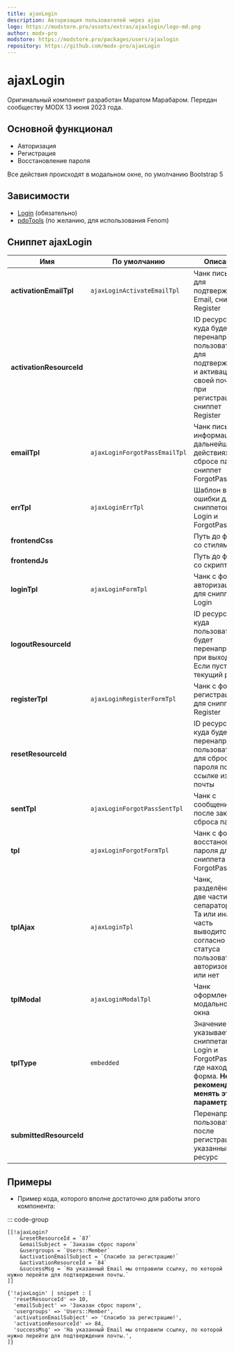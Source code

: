 ```yaml
---
title: ajaxLogin
description: Авторизация пользователей через ajax
logo: https://modstore.pro/assets/extras/ajaxlogin/logo-md.png
author: modx-pro
modstore: https://modstore.pro/packages/users/ajaxlogin
repository: https://github.com/modx-pro/ajaxLogin
---
```


# ajaxLogin

Оригинальный компонент разработан Маратом Марабаром. Передан сообществу MODX 13 июня 2023 года.

## Основной функционал

- Авторизация
- Регистрация
- Восстановление пароля

Все действия происходят в модальном окне, по умолчанию Bootstrap 5


## Зависимости

- [Login](https://docs.modx.com/current/en/extras/login/login) (обязательно)
- [pdoTools](/components/pdotools/) (по желанию, для использования Fenom)


## Сниппет ajaxLogin

| Имя                      | По умолчанию                 | Описание                                                                 |
| ------------------------ | ---------------------------- | ------------------------------------------------------------------------ |
| **activationEmailTpl**   | `ajaxLoginActivateEmailTpl`  | Чанк письма для подтверждения Email, сниппет Register        |
| **activationResourceId** |                              | ID ресурса, куда будет перенаправлен пользователь для подтверждения и активации своей почты при регистрации, сниппет Register                              |
| **emailTpl**             | `ajaxLoginForgotPassEmailTpl`| Чанк письма с информацией о дальнейших действиях при сбросе пароля, сниппет ForgotPassword |
| **errTpl**               | `ajaxLoginErrTpl`            | Шаблон вывода ошибки для сниппетов Login и ForgotPassword     |
| **frontendCss**          |                              | Путь до файла со стилями   |
| **frontendJs**           |                              | Путь до файла со скриптом |
| **loginTpl**             | `ajaxLoginFormTpl`           | Чанк с формой авторизации для сниппета Login |
| **logoutResourceId**     |                              |  ID ресурса, куда пользователь будет перенаправлен при выходе. Если пусто, то текущий ресурс |
| **registerTpl**          | `ajaxLoginRegisterFormTpl`   | Чанк с формой регистрации для сниппета Register|
| **resetResourceId**      |                              | ID ресурса, куда будет перенаправлен пользователь для сброса пароля по ссылке из почты |
| **sentTpl**              | `ajaxLoginForgotPassSentTpl` | Чанк с сообщением, после заказа сброса пароля |
| **tpl**                  | `ajaxLoginForgotFormTpl`     | Чанк с формой восстановления пароля для сниппета ForgotPassword |
| **tplAjax**              | `ajaxLoginTpl`               | Чанк, разделённый на две части сепаратором. Та или иная часть выводится согласно статуса пользователя — авторизован или нет |
| **tplModal**             | `ajaxLoginModalTpl`          | Чанк оформления модального окна  |
| **tplType**              | `embedded`                   | Значение указывает сниппетам Login и ForgotPassword где находится форма. **Не рекомендую менять этот параметр** |
| **submittedResourceId**  |                              |  Перенаправит пользователя после регистрации на указанный ресурс |



## Примеры

- Пример кода, которого вполне достаточно для работы этого компонента:

::: code-group

```modx
[[!ajaxLogin?
	&resetResourceId = `87`
    &emailSubject = `Заказан сброс пароля`
    &usergroups = `Users::Member`
    &activationEmailSubject = `Спасибо за регистрацию!`
    &activationResourceId = `84`
    &successMsg = `На указанный Email мы отправили ссылку, по которой нужно перейти для подтверждения почты.`
]]
```

```fenom
{'!ajaxLogin' | snippet : [
  'resetResourceId' => 10,
  'emailSubject' => 'Заказан сброс пароля',
  'usergroups' => 'Users::Member', 
  'activationEmailSubject' => 'Спасибо за регистрацию!',
  'activationResourceId' => 84,
  'successMsg' => 'На указанный Email мы отправили ссылку, по которой нужно перейти для подтверждения почты.',
]}
```
